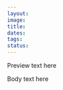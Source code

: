 ```yaml
---
layout:
image:
title:
dates:
tags:
status:
---
```


Preview text here

<!-- more -->

Body text here

<!-- DELETE THESE COMMENTS WHEN WRITING THE ESSAY -->
<!-- DO NOT DELETE THE "READ MORE" COMMENT -->
<!-- Image may be left blank if we don't have something for the page
  Collections (where the essay goes) are as follows:
    contributors
    people
    buildings
    artworks
    locations
    texts
  Place the essay in the appropriate folder on GitHub
  Categories are collection-dependent (i.e., they are more arbitrary and we can set them to what we like). The collection "people" includes "painter," "sculptor," "patrons," "historians," etc. Choose what you think is most appropriate (Cosimo de' Medici could be under "politician" or "patron," but he might fit better under the latter since he was so involved in the art scene.)
  Only put "active" in the status header when the page is ready to view publicly--we can actively write and contribute to pages together without having them show up online.
Don't forget to always pull the latest version of the site before beginning your work! -->

